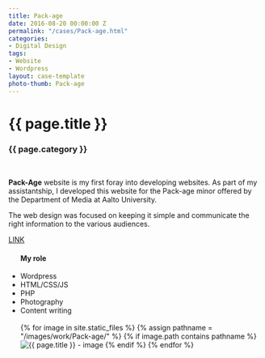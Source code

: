 ```yaml
---
title: Pack-age
date: 2016-08-20 00:00:00 Z
permalink: "/cases/Pack-age.html"
categories:
- Digital Design
tags:
- Website
- Wordpress
layout: case-template 
photo-thumb: Pack-age
---
```


<div class="main-column">
<h1>{{ page.title }}</h1>
<h3>{{ page.category }}</h3>
<br>
<p>
<strong>Pack-Age</strong> website is my first foray into developing websites. As part of my assistantship, I developed this website for the Pack-age minor offered by the Department of Media at Aalto University. 

The web design was focused on keeping it simple and communicate the right information to the various audiences. 

<a href="http://pack-age.aalto.fi/" target="_blank">LINK </a>
</p>
</div>

<div class="side-column">
<ul>
<h4> My role </h4>
<li>Wordpress</li>
<li>HTML/CSS/JS</li>
<li>PHP</li>
<li>Photography</li>
<li>Content writing</li>
<br>

<div class="gallery">
{% for image in site.static_files %}
{% assign pathname = "/images/work/Pack-age/" %}
{% if image.path contains pathname %}
<img src="{{ site.baseurl }}{{ image.path }}" alt="{{ page.title }} - image" class="gallery-item">
{% endif %}
{% endfor %}